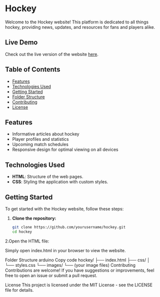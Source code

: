 # Hockey

Welcome to the Hockey website! This platform is dedicated to all things hockey, providing news, updates, and resources for fans and players alike.

## Live Demo

Check out the live version of the website [here](https://mohammadariful20.github.io/B9A3-Hockey-s/).

## Table of Contents

- [Features](#features)
- [Technologies Used](#technologies-used)
- [Getting Started](#getting-started)
- [Folder Structure](#folder-structure)
- [Contributing](#contributing)
- [License](#license)

## Features

- Informative articles about hockey
- Player profiles and statistics
- Upcoming match schedules
- Responsive design for optimal viewing on all devices

## Technologies Used

- **HTML**: Structure of the web pages.
- **CSS**: Styling the application with custom styles.

## Getting Started

To get started with the Hockey website, follow these steps:

1. **Clone the repository:**

   ```bash
   git clone https://github.com/yourusername/hockey.git
   cd hockey
2.Open the HTML file:

Simply open index.html in your browser to view the website.

Folder Structure
arduino
Copy code
hockey/
├── index.html
├── css/
│   └── styles.css
└── images/
    └── (your image files)
Contributing
Contributions are welcome! If you have suggestions or improvements, feel free to open an issue or submit a pull request.

License
This project is licensed under the MIT License - see the LICENSE file for details.

